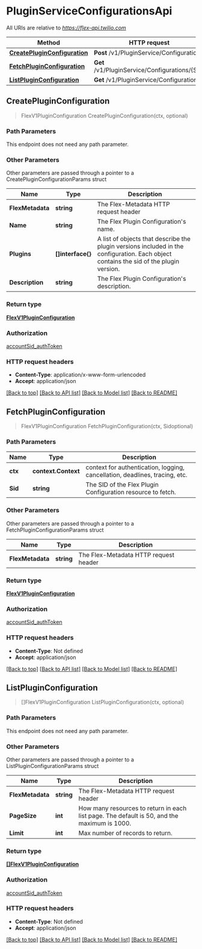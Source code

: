 # PluginServiceConfigurationsApi

All URIs are relative to *https://flex-api.twilio.com*

Method | HTTP request | Description
------------- | ------------- | -------------
[**CreatePluginConfiguration**](PluginServiceConfigurationsApi.md#CreatePluginConfiguration) | **Post** /v1/PluginService/Configurations | 
[**FetchPluginConfiguration**](PluginServiceConfigurationsApi.md#FetchPluginConfiguration) | **Get** /v1/PluginService/Configurations/{Sid} | 
[**ListPluginConfiguration**](PluginServiceConfigurationsApi.md#ListPluginConfiguration) | **Get** /v1/PluginService/Configurations | 



## CreatePluginConfiguration

> FlexV1PluginConfiguration CreatePluginConfiguration(ctx, optional)





### Path Parameters

This endpoint does not need any path parameter.

### Other Parameters

Other parameters are passed through a pointer to a CreatePluginConfigurationParams struct


Name | Type | Description
------------- | ------------- | -------------
**FlexMetadata** | **string** | The Flex-Metadata HTTP request header
**Name** | **string** | The Flex Plugin Configuration's name.
**Plugins** | **[]interface{}** | A list of objects that describe the plugin versions included in the configuration. Each object contains the sid of the plugin version.
**Description** | **string** | The Flex Plugin Configuration's description.

### Return type

[**FlexV1PluginConfiguration**](FlexV1PluginConfiguration.md)

### Authorization

[accountSid_authToken](../README.md#accountSid_authToken)

### HTTP request headers

- **Content-Type**: application/x-www-form-urlencoded
- **Accept**: application/json

[[Back to top]](#) [[Back to API list]](../README.md#documentation-for-api-endpoints)
[[Back to Model list]](../README.md#documentation-for-models)
[[Back to README]](../README.md)


## FetchPluginConfiguration

> FlexV1PluginConfiguration FetchPluginConfiguration(ctx, Sidoptional)





### Path Parameters


Name | Type | Description
------------- | ------------- | -------------
**ctx** | **context.Context** | context for authentication, logging, cancellation, deadlines, tracing, etc.
**Sid** | **string** | The SID of the Flex Plugin Configuration resource to fetch.

### Other Parameters

Other parameters are passed through a pointer to a FetchPluginConfigurationParams struct


Name | Type | Description
------------- | ------------- | -------------
**FlexMetadata** | **string** | The Flex-Metadata HTTP request header

### Return type

[**FlexV1PluginConfiguration**](FlexV1PluginConfiguration.md)

### Authorization

[accountSid_authToken](../README.md#accountSid_authToken)

### HTTP request headers

- **Content-Type**: Not defined
- **Accept**: application/json

[[Back to top]](#) [[Back to API list]](../README.md#documentation-for-api-endpoints)
[[Back to Model list]](../README.md#documentation-for-models)
[[Back to README]](../README.md)


## ListPluginConfiguration

> []FlexV1PluginConfiguration ListPluginConfiguration(ctx, optional)





### Path Parameters

This endpoint does not need any path parameter.

### Other Parameters

Other parameters are passed through a pointer to a ListPluginConfigurationParams struct


Name | Type | Description
------------- | ------------- | -------------
**FlexMetadata** | **string** | The Flex-Metadata HTTP request header
**PageSize** | **int** | How many resources to return in each list page. The default is 50, and the maximum is 1000.
**Limit** | **int** | Max number of records to return.

### Return type

[**[]FlexV1PluginConfiguration**](FlexV1PluginConfiguration.md)

### Authorization

[accountSid_authToken](../README.md#accountSid_authToken)

### HTTP request headers

- **Content-Type**: Not defined
- **Accept**: application/json

[[Back to top]](#) [[Back to API list]](../README.md#documentation-for-api-endpoints)
[[Back to Model list]](../README.md#documentation-for-models)
[[Back to README]](../README.md)

